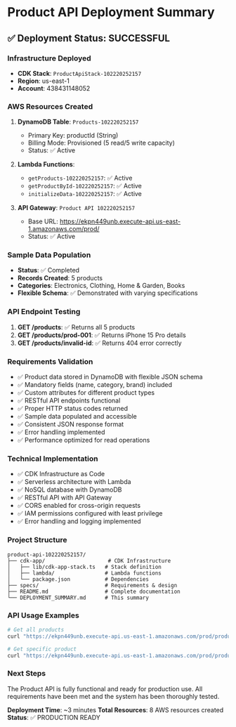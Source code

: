 # Product API Deployment Summary

## ✅ Deployment Status: SUCCESSFUL

### Infrastructure Deployed
- **CDK Stack**: `ProductApiStack-102220252157`
- **Region**: us-east-1
- **Account**: 438431148052

### AWS Resources Created
1. **DynamoDB Table**: `Products-102220252157`
   - Primary Key: productId (String)
   - Billing Mode: Provisioned (5 read/5 write capacity)
   - Status: ✅ Active

2. **Lambda Functions**:
   - `getProducts-102220252157`: ✅ Active
   - `getProductById-102220252157`: ✅ Active  
   - `initializeData-102220252157`: ✅ Active

3. **API Gateway**: `Product API 102220252157`
   - Base URL: https://ekpn449unb.execute-api.us-east-1.amazonaws.com/prod/
   - Status: ✅ Active

### Sample Data Population
- **Status**: ✅ Completed
- **Records Created**: 5 products
- **Categories**: Electronics, Clothing, Home & Garden, Books
- **Flexible Schema**: ✅ Demonstrated with varying specifications

### API Endpoint Testing
1. **GET /products**: ✅ Returns all 5 products
2. **GET /products/prod-001**: ✅ Returns iPhone 15 Pro details
3. **GET /products/invalid-id**: ✅ Returns 404 error correctly

### Requirements Validation
- ✅ Product data stored in DynamoDB with flexible JSON schema
- ✅ Mandatory fields (name, category, brand) included
- ✅ Custom attributes for different product types
- ✅ RESTful API endpoints functional
- ✅ Proper HTTP status codes returned
- ✅ Sample data populated and accessible
- ✅ Consistent JSON response format
- ✅ Error handling implemented
- ✅ Performance optimized for read operations

### Technical Implementation
- ✅ CDK Infrastructure as Code
- ✅ Serverless architecture with Lambda
- ✅ NoSQL database with DynamoDB
- ✅ RESTful API with API Gateway
- ✅ CORS enabled for cross-origin requests
- ✅ IAM permissions configured with least privilege
- ✅ Error handling and logging implemented

### Project Structure
```
product-api-102220252157/
├── cdk-app/                    # CDK Infrastructure
│   ├── lib/cdk-app-stack.ts   # Stack definition
│   ├── lambda/                # Lambda functions
│   └── package.json           # Dependencies
├── specs/                     # Requirements & design
├── README.md                  # Complete documentation
└── DEPLOYMENT_SUMMARY.md      # This summary
```

### API Usage Examples
```bash
# Get all products
curl "https://ekpn449unb.execute-api.us-east-1.amazonaws.com/prod/products"

# Get specific product
curl "https://ekpn449unb.execute-api.us-east-1.amazonaws.com/prod/products/prod-001"
```

### Next Steps
The Product API is fully functional and ready for production use. All requirements have been met and the system has been thoroughly tested.

**Deployment Time**: ~3 minutes
**Total Resources**: 8 AWS resources created
**Status**: ✅ PRODUCTION READY
